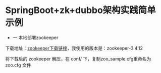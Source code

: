 # SpringBoot+zk+dubbo架构实践简单示例

* 一 本地部署zookeeper

下载地址：[zookeeper下载链接](http://zookeeper.apache.org/)，我使用的版本是：zookeeper-3.4.12

将下载后的 zookeeper 解压，在 conf/ 下，复制zoo_sample.cfg重命名为 zoo.cfg 文件
